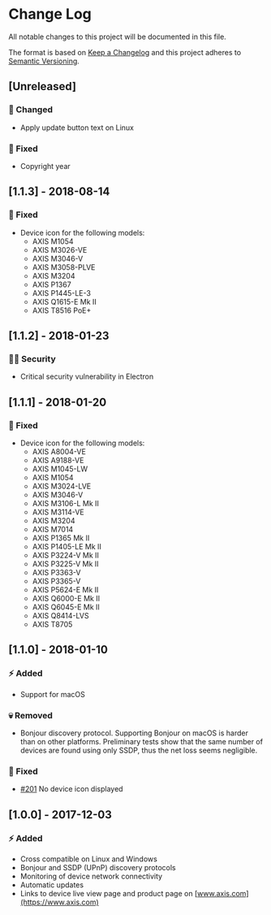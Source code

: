 # Change Log

All notable changes to this project will be documented in this file.

The format is based on [Keep a Changelog](http://keepachangelog.com/) and this project adheres to [Semantic Versioning](http://semver.org/).

## [Unreleased]

### :wrench: Changed

- Apply update button text on Linux

### :syringe: Fixed

- Copyright year

## [1.1.3] - 2018-08-14

### :syringe: Fixed

- Device icon for the following models:
    - AXIS M1054
    - AXIS M3026-VE
    - AXIS M3046-V
    - AXIS M3058-PLVE
    - AXIS M3204
    - AXIS P1367
    - AXIS P1445-LE-3
    - AXIS Q1615-E Mk II
    - AXIS T8516 PoE+

## [1.1.2] - 2018-01-23

### :policeman: Security
- Critical security vulnerability in Electron

## [1.1.1] - 2018-01-20

### :syringe: Fixed
- Device icon for the following models:
    - AXIS A8004-VE
    - AXIS A9188-VE
    - AXIS M1045-LW
    - AXIS M1054
    - AXIS M3024-LVE
    - AXIS M3046-V
    - AXIS M3106-L Mk II
    - AXIS M3114-VE
    - AXIS M3204
    - AXIS M7014
    - AXIS P1365 Mk II
    - AXIS P1405-LE Mk II
    - AXIS P3224-V Mk II
    - AXIS P3225-V Mk II
    - AXIS P3363-V
    - AXIS P3365-V
    - AXIS P5624-E Mk II
    - AXIS Q6000-E Mk II
    - AXIS Q6045-E Mk II
    - AXIS Q8414-LVS
    - AXIS T8705

## [1.1.0] - 2018-01-10

### :zap: Added
- Support for macOS

### :skull: Removed
- Bonjour discovery protocol. Supporting Bonjour on macOS is harder than on other platforms. Preliminary tests show that the same number of devices are found using only SSDP, thus the net loss seems negligible.

### :syringe: Fixed
- [#201](https://github.com/FantasticFiasco/searchlight/issues/201) No device icon displayed

## [1.0.0] - 2017-12-03

### :zap: Added
- Cross compatible on Linux and Windows
- Bonjour and SSDP (UPnP) discovery protocols
- Monitoring of device network connectivity
- Automatic updates
- Links to device live view page and product page on [www.axis.com](https://www.axis.com)
